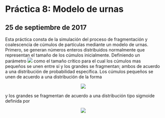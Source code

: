 # Práctica 8: Modelo de urnas
## 25 de septiembre de 2017

<p align="justified">
Esta práctica consta de la simulación del proceso de fragmentación y coalescencia de cúmulos de partículas mediante un modelo de urnas. Primero, se generan números enteros distribuidos normalmente que representan el tamaño de los cúmulos inicialmente. Definiendo un parámetro <img src="http://latex.codecogs.com/svg.latex?c" border="0"/> como el tamaño crítico para el cual los cúmulos mas pequeños se unen entre sí y los grandes se fragmentan; ambos de acuerdo a una distribución de probabilidad específica. Los cúmulos pequeños se unen de acuerdo a una distribución  de la forma
  </p>
  
 <p align="center">
<img src="http://latex.codecogs.com/svg.latex?u(x)=e^{-frac{1}{c}x}" border="0"/>
  </p>
y los grandes se fragmentan de acuerdo a una distribución tipo sigmoide definida por
<p align="center">
<img src="http://latex.codecogs.com/svg.latex?u(x)=\frac{1}{1+e^{\frac{c-x}{d}}}" border="0"/>
  </p>

